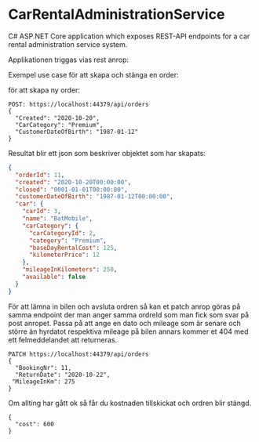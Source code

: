 # CarRentalAdministrationService
C# ASP.NET Core application which exposes REST-API endpoints for a car rental administration service system.

Applikationen triggas vias rest anrop:

Exempel use case för att skapa och stänga en order:

för att skapa ny order:
```
POST: https://localhost:44379/api/orders
{
  "Created": "2020-10-20",
  "CarCategory": "Premium",
  "CustomerDateOfBirth": "1987-01-12"
}
```
Resultat blir ett json som beskriver objektet som har skapats:
```Json
{
  "orderId": 11,
  "created": "2020-10-20T00:00:00",
  "closed": "0001-01-01T00:00:00",
  "customerDateOfBirth": "1987-01-12T00:00:00",
  "car": {
    "carId": 3,
    "name": "BatMobile",
    "carCategory": {
      "carCategoryId": 2,
      "category": "Premium",
      "baseDayRentalCost": 125,
      "kilometerPrice": 12
    },
    "mileageInKilometers": 250,
    "available": false
  }
}
```
För att lämna in bilen och avsluta ordren så kan et patch anrop göras på samma endpoint der man anger samma ordreId som man fick som svar på post anropet.
Passa på att ange en dato och mileage som är senare och större än hyrdatot respektiva mileage på bilen annars kommer et 404 med ett felmeddelandet att returneras.


```
PATCH https://localhost:44379/api/orders
{
  "BookingNr": 11,
  "ReturnDate": "2020-10-22",
 "MileageInKm": 275
}
```
Om allting har gått ok så får du kostnaden tillskickat och ordren blir stängd.
```
{
  "cost": 600
}
```

